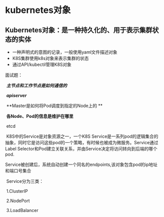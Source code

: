 # kubernetes对象

## Kubernetes对象：是一种持久化的、用于表示集群状态的实体

 * 一种声明式的意图的记录，一般使用yaml文件描述对象
 * K8S集群使用k8s对象来表示集群的状态
 * 通过API/kubectil管理K8S对象



面试题：

​	***主节点和工作节点是如何通信的***

​		  ***apiserver*** 

​      **Master是如何将Pod调度到指定的Node上的  **


​      **各Node、Pod的信息是维护在哪里**

​	etcd



​	 K8S中的Service是对象资源之一，一个K8S Service是一系列pod的逻辑集合的抽象，同时它是访问这些pod的一个策略，有时候也被成为微服务。Service通过Label Selector和Pod建立关联关系，并由Service决定将访问转向到后端的哪个pod.



​	Service被创建后，系统自动创建一个同名的endpoints,该对象包含pod的ip地址和端口号集合



​	Service分为三类：

​			1.ClusterIP

​			2.NodePort

​			3.LoadBalancer